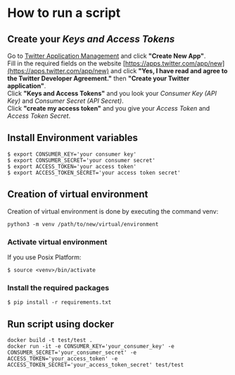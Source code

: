 # How to run a script

## Create your *Keys and Access Tokens*

Go to [Twitter Application Management](https://apps.twitter.com/) and click **"Create New App"**.  
Fill in the required fields on the website [https://apps.twitter.com/app/new](https://apps.twitter.com/app/new)  and click **"Yes, I have read and agree to the Twitter Developer Agreement."** then **"Create your Twitter application"**.  
Click **"Keys and Access Tokens"** and you look your *Consumer Key (API Key)* and *Consumer Secret (API Secret)*.  
Click **"create my access token"** and you give your *Access Token* and *Access Token Secret*.

## Install Environment variables 
```
$ export CONSUMER_KEY='your consumer key'
$ export CONSUMER_SECRET='your consumer secret'
$ export ACCESS_TOKEN='your access token'
$ export ACCESS_TOKEN_SECRET='your access token secret'
```

## Creation of virtual environment

Creation of virtual environment is done by executing the command venv:

`python3 -m venv /path/to/new/virtual/environment`

### Activate virtual environment

If you use Posix Platform:

`$ source <venv>/bin/activate`

### Install the required packages

`$ pip install -r requirements.txt`

## Run script using docker

```
docker build -t test/test .
docker run -it -e CONSUMER_KEY='your_consumer_key' -e CONSUMER_SECRET='your_consumer_secret' -e ACCESS_TOKEN='your_access_token' -e ACCESS_TOKEN_SECRET='your_access_token_secret' test/test
```
